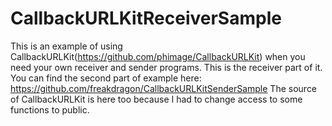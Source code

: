 # CallbackURLKitReceiverSample
This is an example of using CallbackURLKit(https://github.com/phimage/CallbackURLKit) when you need your own receiver and sender programs. This is the receiver part of it. 
You can find the second part of example here: 
https://github.com/freakdragon/CallbackURLKitSenderSample
The source of CallbackURLKit is here too because I had to change access to some functions to public.
